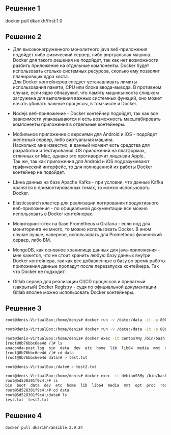 ## Решение 1
docker pull dkarikh/first:1.0

## Решение 2
- Для высоконагруженного монолитного java веб-приложения подойдет либо физический сервер, либо виртуальная машина.  
Docker для такого решения не подойдет, так как нет возможности разбить приложение на отдельные компоненты. Docker будет использовать столько системных ресурсов, сколько ему позволит планировщик ядра хоста.  
Для Docker контейнеров следует устанавливать лимиты использования памяти, CPU или блока ввода-вывода. В противном случае, если ядро обнаружит, что память машины-хоста слишком загружена для выполнения важных системных функций, оно может начать убивать важные процессы, в том числе и Docker.

- Nodejs веб-приложение - Docker контейнер подойдет, так как все зависимости упаковываются и есть возможность масштабировать компоненты приложения в отдельные контейнеры.

- Мобильное приложение c версиями для Android и iOS - подойдет железный сервер, либо виртуальная машина.  
Насколько мне известно, в данный момент есть средства для разработки и тестирования iOS приложений на платформах, отличных от Mac, однако это противоречит лицензии Apple.  
Так же, так как приложения для Android и iOS подразумевают графический интерфейс, то для полноценной их работы Docker контейнер не подойдет.

- Шина данных на базе Apache Kafka - при условии, что данные Kafka хранятся в примонтированных томах, то можно использовать Docker.  

- Elasticsearch кластер для реализации логирования продуктивного веб-приложения - по официальной документации все можно использовать в Docker контейнерах.

- Мониторинг-стек на базе Prometheus и Grafana - если нод для мониторинга не много, то можно использовать Docker. В ином случае лучше, наверное, использовать для Prometheus физический сервер, либо ВМ.

- MongoDB, как основное хранилище данных для java-приложения - мне кажется, что не стоит хранить любую базу данных внутри Docker контейнера, так как все добавленные в базу во время работы приложения данные пропадут после перезапуска контейнера. Так что Docker не подходит.

- Gitlab сервер для реализации CI/CD процессов и приватный (закрытый) Docker Registry - судя по официальной документации Gitlab вполне можно использовать Docker контейнеры.

## Решение 3
```bash
root@denis-VirtualBox:/home/denis# docker run -v /date:/data -it -p 8082:8082 --name Centos7My centos:7
```
```bash
root@denis-VirtualBox:/home/denis# docker run -v /date:/data -it -p 8081:8081 --name debianSSMy debian:stable-20220328-slim
```
```bash
root@denis-VirtualBox:/home/denis# docker exec -it Centos7My /bin/bash
[root@0b76bbc6ee4d /]# ls
anaconda-post.log  bin  data  dev  etc  home  lib  lib64  media  mnt  opt  proc  root  run  sbin  srv  sys  tmp  usr  var
[root@0b76bbc6ee4d /]# cd data
[root@0b76bbc6ee4d data]# > test.txt
```
```bash
root@denis-VirtualBox:/date# > test2.txt
```
```bash
root@denis-VirtualBox:/home/denis# docker exec -it debianSSMy /bin/bash
root@5d528301f9c4:/# ls
bin  boot  data  dev  etc  home  lib  lib64  media  mnt  opt  proc  root  run  sbin  srv  sys  tmp  usr  var
root@5d528301f9c4:/# cd data
root@5d528301f9c4:/data# ls
test.txt  test2.txt
```
## Решение 4
```
docker pull dkarikh/ansible:2.9.24
```
